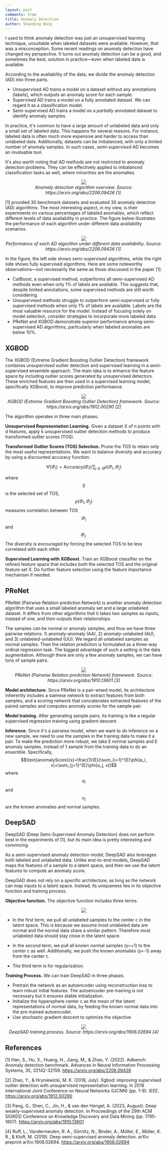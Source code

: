 ```yaml
---
layout: post
comments: true
title: Anomaly Detection
author: Shaodong Wang
---
```


I used to think anomaly detection was just an unsupervised learning technique, unsuitable when labeled datasets were available. However, that was a misconception. Some recent readings on anomaly detection have changed my perspective. It turns out anomaly detection can be a good, and sometimes the best, solution in practice—even when labeled data is available.

According to the availability of the data, we divide the anomaly detection (AD) into three parts.
- Unsupervised AD trains a model on a dataset without any annotations (labels), which outputs an anomaly score for each sample. 
- Supervised AD trains a model on a fully annotated dataset. We can regard it as a classification model.
- Semi-supervised AD trains a model on a *partially* annotated dataset to identify anomaly samples. 

In practice, it's common to have a large amount of unlabeled data and only a small set of labeled data. This happens for several reasons. For instance, labeled data is often much more expensive and harder to access than unlabeled data. Additionally, datasets can be imbalanced, with only a limited number of anomaly samples. In such cases, *semi-supervised* AD becomes an invaluable tool.

It's also worth noting that AD methods are not restricted to anomaly detection problems. They can be effectively applied to imbalanced classification tasks as well, where minorities are the anomalies. 

<div style="text-align: center">
  <img src="{{ site.url }}{{ site.baseurl }}/assets/images/anomaly_detection/AD_algorithm_overview.png">
  <figcaption><em>Anomaly detection algorithm overview. Source: https://arxiv.org/abs/2206.09426 [1].</em></figcaption>
</div>

\[1\] provided 30 benchmark datasets and evaluated 30 anomaly detection (AD) algorithms. The most interesting aspect, in my view, is their experiments on various percentages of labeled anomalies, which reflect different levels of data availability in practice. The figure below illustrates the performance of each algorithm under different data availability scenarios.

<div style="text-align: center">
  <img src="{{ site.url }}{{ site.baseurl }}/assets/images/anomaly_detection/perf_over_label_avail.png">
  <figcaption><em>Performance of each AD algorithm under different data availability. Source: https://arxiv.org/abs/2206.09426 [1].</em></figcaption>
</div>

In the figure, the left side shows semi-supervised algorithms, while the right side shows fully supervised algorithms. Here are some noteworthy observations—not necessarily the same as those discussed in the paper \[1\]. 

- CatBoost, a supervised method, outperforms all semi-supervised AD methods even when only 1% of labels are available. This suggests that, despite limited annotations, some supervised methods are still worth considering.
- Unsupervised methods struggle to outperform semi-supervised or fully supervised methods when only 1% of labels are available. Labels are the most valuable resource for the model. Instead of focusing solely on model selection, consider strategies to incorporate more labeled data.
- PReNet and XGBOD demonstrate superior performance among semi-supervised AD algorithms, particularly when labeled anomalies are below 10%.

## XGBOD
The XGBOD (Extreme Gradient Boosting Outlier Detection) framework combines unsupervised outlier detection and supervised learning in a semi-supervised ensemble approach. The main idea is to enhance the feature space by including outlier scores generated by unsupervised detectors. These enriched features are then used in a supervised learning model, specifically XGBoost, to improve prediction performance.

<div style="text-align: center">
  <img src="{{ site.url }}{{ site.baseurl }}/assets/images/anomaly_detection/xgbod_overview.png">
  <figcaption><em>XGBOD (Extreme Gradient Boosting Outlier Detection) framework. Source: https://arxiv.org/abs/1912.00290 [2]</em></figcaption>
</div>

The algorithm operates in three main phases:

**Unsupervised Representation Learning.** Given a dataset X of n points with d features, apply k unsupervised outlier detection methods to produce transformed outlier scores (TOS).

**Transformed Outlier Scores (TOS) Selection.** Prune the TOS to retain only the most useful representations. We want to balance diversity and accuracy by using a discounted accuracy function: 

$$\Psi(\Phi_i) = \text{Accuracy}(\Phi_i) \big/ \sum_{j \in S} \rho(\Phi_i, \Phi_j)$$

where $$S$$ is the selected set of TOS, $$\rho(\Phi_i, \Phi_j)$$ measures correlation between TOS $$\Phi_i$$ and $$\Phi_j.$$ 
The diversity is encouraged by forcing the selected TOS to be less correlated with each other. 

**Supervised Learning with XGBoost.** Train an XGBoost classifier on the refined feature space that includes both the selected TOS and the original feature set X. Do further feature selection using the feature importance mechanism if needed.

## PReNet
PReNet (Pairwise Relation prediction Network) is another anomaly detection algorithm that uses a small labeled anomaly set and a large unlabeled dataset. It differs from other algorithms that it takes two samples as inputs, instead of one, and then outputs their relationships.

The samples can be normal or anomaly samples, and thus we have three pairwise relations: 1) anomaly-anomaly (AA), 2) anomaly-unlabeled (AU), and 3) unlabeled-unlabeled (UU). We regard all unlabeled samples as normal samples. Then the relation prediction is formulated as a three-way ordinal regression task. The biggest advantage of such a setting is the data augmentation. Although there are only a few anomaly samples, we can have tons of sample pairs. 

<div style="text-align: center">
  <img src="{{ site.url }}{{ site.baseurl }}/assets/images/anomaly_detection/PReNet_overview.png">
  <figcaption><em>PReNet (Pairwise Relation prediction Network) framework. Source: https://arxiv.org/abs/1910.13601 [3]</em></figcaption>
</div>

**Model architecture.** Since PReNet is a pair-wised model, its architecture inherently includes a siamese network to extract features from both samples, and a scoring network that concatenates extracted features of the paired samples and computes anomaly scores for the sample pair.

**Model training.** After generating sample pairs, its training is like a regular supervised regression training using gradient descent.

**Inference.** Since it's a pairwise model, when we want to do inference on a new sample, we need to use the samples in the training data to make it a pair. To make the prediction more robust, we take E normal samples and E anomaly samples, instead of 1 sample from the training data to do an ensemble. Specifically,
$$\text{anomalyScore}(x)=\frac{1}{E}(\sum_{i=1}^{E}\phi(a_i, x)+\sum_{j=1}^{E}\phi(u_j, x))$$ 
where $$a_i$$ and $$u_j$$ are the known anomalies and normal samples.

## DeepSAD
DeepSAD (Deep Semi-Supervised Anomaly Detection) does not perform best in the experiments of \[1\], but its main idea is pretty interesting and convincing. 

As a semi-supervised anomaly detection model, DeepSAD also leverages both labeled and unlabeled data. Unlike end-to-end models, DeepSAD maps the features of a sample to a latent space, and then we use the latent features to compute an anomaly score. 

DeepSAD does not rely on a specific architecture, as long as the network can map inputs to a latent space. Instead, its uniqueness lies in its objective function and training process. 

**Objective function.** The objective function includes three terms.

<div style="text-align: center">
  <img src="{{ site.url }}{{ site.baseurl }}/assets/images/anomaly_detection/DeepSAD_objective_func.png">
</div>

- In the first term, we pull all unlabeled samples to the center c in the latent space. This is because we assume most unlabeled data are normal and the normal data share a similar pattern. Therefore most unlabeled data should stay close in the latent space.

- In the second term, we pull all known normal samples (y=+1) to the center c as well. Additionally, we push the known anomalies (y=-1) away from the center c.

- The third term is for regularization.

**Training Process.** We can train DeepSAD in three phases.
- Pretrain the network as an autoencoder using reconstruction loss to learn robust initial features. The autoencoder pre-training is not necessary but it ensures stable initialization.
- Initialize the hypersphere center c as the mean of the latent representations of normal data, by feeding the known normal data into the pre-trained autoencoder.
- Use stochastic gradient descent to optimize the objective

<div style="text-align: center">
  <img src="{{ site.url }}{{ site.baseurl }}/assets/images/anomaly_detection/DeepSAD_training_process.png">
  <figcaption><em>DeepSAD training process. Source: https://arxiv.org/abs/1906.02694 [4]</em></figcaption>
</div>


## References
\[1\] Han, S., Hu, X., Huang, H., Jiang, M., & Zhao, Y. (2022). Adbench: Anomaly detection benchmark. Advances in Neural Information Processing Systems, 35, 32142-32159. https://arxiv.org/abs/2206.09426 

\[2\] Zhao, Y., & Hryniewicki, M. K. (2018, July). Xgbod: improving supervised outlier detection with unsupervised representation learning. In 2018 International Joint Conference on Neural Networks (IJCNN) (pp. 1-8). IEEE. https://arxiv.org/abs/1912.00290

\[3\] Pang, G., Shen, C., Jin, H., & van den Hengel, A. (2023, August). Deep weakly-supervised anomaly detection. In Proceedings of the 29th ACM SIGKDD Conference on Knowledge Discovery and Data Mining (pp. 1795-1807). https://arxiv.org/abs/1910.13601

\[4\] Ruff, L., Vandermeulen, R. A., Görnitz, N., Binder, A., Müller, E., Müller, K. R., & Kloft, M. (2019). Deep semi-supervised anomaly detection. arXiv preprint arXiv:1906.02694. https://arxiv.org/abs/1906.02694